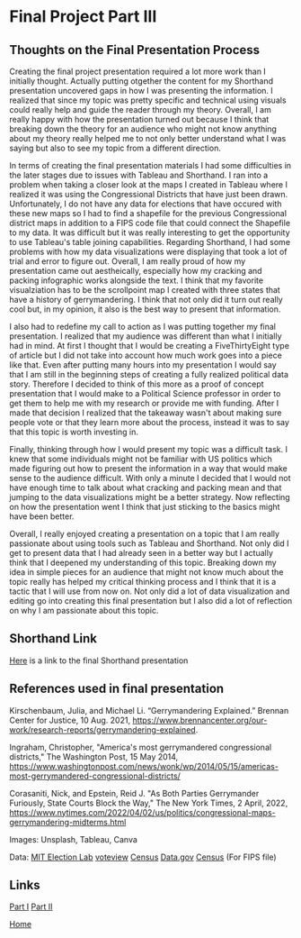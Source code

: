 # Final Project Part III

## Thoughts on the Final Presentation Process

Creating the final project presentation required a lot more work than I initially thought. Actually putting otgether the content for my Shorthand presentation uncovered gaps in how I was presenting the information. I realized that since my topic was pretty specific and technical using visuals could really help and guide the reader through my theory. Overall, I am really happy with how the presentation turned out because I think that breaking down the theory for an audience who might not know anything about my theory really helped me to not only better understand what I was saying but also to see my topic from a different direction. 

In terms of creating the final presentation materials I had some difficulties in the later stages due to issues with Tableau and Shorthand. I ran into a problem when taking a closer look at the maps I created in Tableau where I realized it was using the Congressional Districts that have just been drawn. Unfortunately, I do not have any data for elections that have occured with these new maps so I had to find a shapefile for the previous Congressional district maps in addition to a FIPS code file that could connect the Shapefile to my data. It was difficult but it was really interesting to get the opportunity to use Tableau's table joining capabilities. Regarding Shorthand, I had some problems with how my data visualizations were displaying that took a lot of trial and error to figure out. Overall, I am really proud of how my presentation came out aestheically, especially how my cracking and packing infographic works alongside the text. I think that my favorite visualziation has to be the scrollpoint map I created with three states that have a history of gerrymandering. I think that not only did it turn out really cool but, in my opinion, it also is the best way to present that information. 

I also had to redefine my call to action as I was putting together my final presentation. I realized that my audience was different than what I initially had in mind. At first I thought that I would be creating a FiveThirtyEight type of article but I did not take into account how much work goes into a piece like that. Even after putting many hours into my presentation I would say that I am still in the beginning steps of creating a fully realized political data story. Therefore I decided to think of this more as a proof of concept presentation that I would make to a Political Science professor in order to get them to help me with my research or provide me with funding. After I made that decision I realized that the takeaway wasn't about making sure people vote or that they learn more about the process, instead it was to say that this topic is worth investing in.  

Finally, thinking through how I would present my topic was a difficult task. I knew that some individuals might not be familiar with US politics which made figuring out how to present the information in a way that would make sense to the audience difficult. With only a minute I decided that I would not have enough time to talk about what cracking and packing mean and that jumping to the data visualizations might be a better strategy. Now reflecting on how the presentation went I think that just sticking to the basics might have been better.

Overall, I really enjoyed creating a presentation on a topic that I am really passionate about using tools such as Tableau and Shorthand. Not only did I get to present data that I had already seen in a better way but I actually think that I deepened my understanding of this topic. Breaking down my idea in simple pieces for an audience that might not know much about the topic really has helped my critical thinking process and I think that it is a tactic that I will use from now on. Not only did a lot of data visualization and editing go into creating this final presentation but I also did a lot of reflection on why I am passionate about this topic.  

## Shorthand Link

[Here](https://carnegiemellon.shorthandstories.com/the-unintended-benefits-of-gerrymandering/index.html) is a link to the final Shorthand presentation 

## References used in final presentation 

Kirschenbaum, Julia, and Michael Li. “Gerrymandering Explained.” Brennan Center for Justice, 10 Aug. 2021, https://www.brennancenter.org/our-work/research-reports/gerrymandering-explained.

Ingraham, Christopher, "America's most gerrymandered congressional districts," The Washington Post, 15 May 2014, https://www.washingtonpost.com/news/wonk/wp/2014/05/15/americas-most-gerrymandered-congressional-districts/

Corasaniti, Nick, and Epstein, Reid J. "As Both Parties Gerrymander Furiously, State Courts Block the Way," The New York Times, 2 April, 2022, https://www.nytimes.com/2022/04/02/us/politics/congressional-maps-gerrymandering-midterms.html

Images: 
Unsplash, Tableau, Canva

Data:
[MIT Election Lab](https://dataverse.harvard.edu/dataset.xhtml?persistentId=doi:10.7910/DVN/IG0UN2)
[voteview](https://voteview.com/data)
[Census](https://www.census.gov/data/tables/time-series/demo/voting-and-registration/congressional-voting-tables.html)
[Data.gov](https://catalog.data.gov/dataset/tiger-line-shapefile-2019-nation-u-s-116th-congressional-district-national)
[Census](https://www.census.gov/library/reference/code-lists/ansi.html) (For FIPS file)

## Links

[Part I](/part1.md)
[Part II](/part2.md)

[Home](/README.md)




## 
